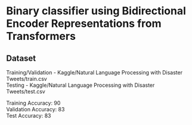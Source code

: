 # Binary classifier using Bidirectional Encoder Representations from Transformers

## Dataset
Training/Validation - Kaggle/Natural Language Processing with Disaster Tweets/train.csv <br>
Testing - Kaggle/Natural Language Processing with Disaster Tweets/test.csv

Training Accuracy: 90 <br>
Validation Accuracy: 83 <br>
Test Accuracy: 83 <br>
